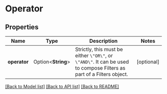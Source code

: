 # Operator

## Properties

Name | Type | Description | Notes
------------ | ------------- | ------------- | -------------
**operator** | Option<**String**> | Strictly, this must be either `\"OR\"`, or `\"AND\"`.  It can be used to compose Filters as part of a Filters object. | [optional]

[[Back to Model list]](../README.md#documentation-for-models) [[Back to API list]](../README.md#documentation-for-api-endpoints) [[Back to README]](../README.md)


